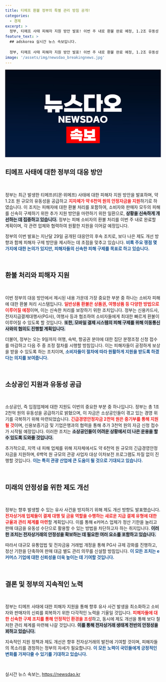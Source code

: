 ```yaml
---
title: 티메프 환불 정부의 특별 관리 방침 공개!
categories:
  - 경제
excerpt: >
  정부, 티메프 사태 피해자 지원 방안 발표! 이번 주 내로 환불 완료 예정, 1.2조 유동성 공급과 6천억 긴급자금 지원. 전자상거래 안정성 확보 위한 제도개선 착수. 클릭을 유도하는 구조적 변화가 시작된다!
feature_text: >
  ## adskorea 실시간 뉴스 속보입니다.

  정부, 티메프 사태 피해자 지원 방안 발표! 이번 주 내로 환불 완료 예정, 1.2조 유동성 공급과 6천억 긴급자금 지원. 전자상거래 안정성 확보 위한 제도개선 착수. 클릭을 유도하는 구조적 변화가 시작된다!
image: '/assets/img/newsdao_breakingnews.jpg'
---
```


<p><img src="/assets/img/newsdao_breakingnews.jpg" alt="adskorea 속보" /></p>

<h2 data-ke-size="size26">티메프 사태에 대한 정부의 대응 방안</h2>

<p data-ke-size="size16">&nbsp;</p>

<p>정부는 최근 발생한 티메프(티몬·위메프) 사태에 대한 피해자 지원 방안을 발표하며, 약 1.2조 원 규모의 유동성을 공급하고 <b><span style="color: #ee2323;">지자체가 약 6천억 원의 안정자금을 지원</span></b>하기로 하였습니다. 이 조치는 피해자에 대한 환불 처리를 포함하여, 소비자와 판매자 모두의 피해를 신속히 구제하기 위한 추가 지원 방안을 마련하기 위한 일환으로, <b><span style="background-color: #21538527;">상황을 신속하게 개선하는 데 집중하고 있습니다.</span></b> 정부는 피해 소비자의 환불 처리를 이번 주 내로 완료할 계획이며, 각 관련 업체와 협력하여 원활한 지원을 이어갈 예정입니다. </p>

<p>정부의 이번 발표는 지난달 29일 공개된 대응안의 후속 조치로, 보다 나은 제도 개선 방향과 함께 피해자 구제 방안을 제시하는 데 초점을 맞추고 있습니다. <b><span style="color: #1a5490;">비록 주요 쟁점 몇 가지에 대한 논의가 있지만, 피해자들의 신속한 피해 구제를 목표로 하고 있습니다.</span></b> </p>

<p data-ke-size="size16">&nbsp;</p>

<h2 data-ke-size="size26">환불 처리와 피해자 지원</h2>

<p data-ke-size="size16">&nbsp;</p>

<p>이번 정부의 대응 방안에서 제시된 내용 가운데 가장 중요한 부분 중 하나는 소비자 피해에 대한 환불 처리 시스템입니다. <b><span style="color: #ee2323;">일반상품 환불은 상품권, 여행상품 등 다양한 방법으로 이루어질 예정</span></b>이며, 이는 신속한 처리를 보장하기 위한 조치입니다. 정부는 신용카드사, 전자지급결제대행사(PG사), 여행사 등과 협조하여 소비자들에게 최대한 빠르게 환불이 이루어질 수 있도록 할 것입니다. <b><span style="background-color: #21538527;">또한, 모바일 결제 시스템의 피해 구제를 위해 이동통신사와의 협의도 진행할 계획입니다.</span></b></p>

<p>더불어, 정부는 오는 9일까지 여행, 숙박, 항공권 분야에 대한 집단 분쟁조정 신청 접수를 마감하고 다음 주 중 조정 절차를 시행할 방침입니다. 이는 피해자들이 공정하게 보상을 받을 수 있도록 하는 조치이며, <b><span style="color: #1a5490;">소비자들이 절차에 따라 원활하게 지원을 받도록 하겠다는 의지를 보여줍니다.</span></b> </p>

<p data-ke-size="size16">&nbsp;</p>

<h2 data-ke-size="size26">소상공인 지원과 유동성 공급</h2>

<p data-ke-size="size16">&nbsp;</p>

<p>소상공인, 즉 입점업체에 대한 지원도 이번의 중요한 부분 중 하나입니다. 정부는 총 1조 2천억 원의 유동성을 공급하기로 밝혔으며, 이 자금은 소상공인들이 겪고 있는 경영 위기를 극복하기 위해 마련되었습니다. <b><span style="color: #ee2323;">긴급경영안정자금 2천억 원은 중기부를 통해 지원될 것</span></b>이며, 신용보증기금 및 기업은행과의 협력을 통해 추가 3천억 원의 자금 신청 접수가 시작될 예정입니다. 이러한 조치는 <b><span style="background-color: #21538527;">소상공인들이 어려운 상황에서 더 나은 운용을 할 수 있도록 도와줄 것입니다.</span></b> </p>

<p>추가적으로, 지역 내 피해 업체를 위해 지자체에서도 약 6천억 원 규모의 긴급경영안정자금을 지원하며, 6백억 원 규모의 관광 사업자 대상 이차보전 프로그램도 차질 없이 진행할 것입니다. <b><span style="color: #1a5490;">이는 특히 관광 산업에 큰 도움이 될 것으로 기대되고 있습니다.</span></b> </p>

<p data-ke-size="size16">&nbsp;</p>

<h2 data-ke-size="size26">미래의 안정성을 위한 제도 개선</h2>

<p data-ke-size="size16">&nbsp;</p>

<p>정부는 향후 발생할 수 있는 유사 사건을 방지하기 위해 제도 개선 방향도 발표했습니다. <b><span style="color: #ee2323;">전자상거래 업체들이 결제 대행 및 금융 역할을 수행하는 새로운 지급 결제 유형에 대한 규율과 관리 체계를 마련</span></b>할 계획입니다. 이를 통해 e커머스 업체가 정산 기한을 늘리고 판매 대금을 유동성 수단으로 활용할 수 있는 방법을 차단하고자 하는 취지입니다. <b><span style="background-color: #21538527;">이러한 조치는 전자상거래의 안정성을 확보하는 데 필요한 여러 요소를 포함하고 있습니다.</span></b> </p>

<p>따라서 대규모 유통업법 및 전자금융 거래법 개정을 통해 PG사 규제 강화를 진행하고, 정산 기한을 단축하여 판매 대금 별도 관리 의무를 신설할 방침입니다. <b><span style="color: #1a5490;">이 모든 조치는 e커머스 기업에 대한 신뢰성을 더욱 높이는 데 기여할 것입니다.</span></b> </p>

<p data-ke-size="size16">&nbsp;</p>

<h2 data-ke-size="size26">결론 및 정부의 지속적인 노력</h2>

<p data-ke-size="size16">&nbsp;</p>

<p>정부는 티메프 사태에 대한 피해자 지원을 통해 향후 유사 사건 발생을 최소화하고 소비자와 판매자의 신뢰를 회복하기 위한 다각적인 노력을 기울일 것입니다. <b><span style="color: #ee2323;">피해자들에 대한 신속한 구제 조치를 통해 안정적인 환경을 조성</span></b>하고, 동시에 제도 개선을 통해 보다 철저한 관리 체계를 마련해 나갈 것입니다. <b><span style="background-color: #21538527;">이를 통해 전자상거래 생태계 전반의 안정성을 꾀하고 있습니다.</span></b> </p>

<p>지속적인 지원 정책과 제도 개선은 향후 전자상거래의 발전에 기여할 것이며, 피해자들의 목소리를 경청하는 정부의 자세가 필요합니다. <b><span style="color: #1a5490;">이 모든 노력이 국민들에게 긍정적인 변화를 가져다줄 수 있기를 기대하고 있습니다.</span></b></p>

<p data-ke-size="size16">&nbsp;</p>
실시간 뉴스 속보는, <a href="https://newsdao.kr" rel="dofollow">https://newsdao.kr</a>


